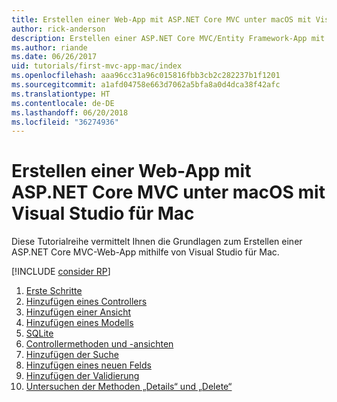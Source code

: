 ```yaml
---
title: Erstellen einer Web-App mit ASP.NET Core MVC unter macOS mit Visual Studio für Mac
author: rick-anderson
description: Erstellen einer ASP.NET Core MVC/Entity Framework-App mit Visual Studio für Mac
ms.author: riande
ms.date: 06/26/2017
uid: tutorials/first-mvc-app-mac/index
ms.openlocfilehash: aaa96cc31a96c015816fbb3cb2c282237b1f1201
ms.sourcegitcommit: a1afd04758e663d7062a5bfa8a0d4dca38f42afc
ms.translationtype: HT
ms.contentlocale: de-DE
ms.lasthandoff: 06/20/2018
ms.locfileid: "36274936"
---
```

# <a name="create-a-web-app-with-aspnet-core-mvc-on-macos-with-visual-studio-for-mac"></a>Erstellen einer Web-App mit ASP.NET Core MVC unter macOS mit Visual Studio für Mac

Diese Tutorialreihe vermittelt Ihnen die Grundlagen zum Erstellen einer ASP.NET Core MVC-Web-App mithilfe von Visual Studio für Mac. 

[!INCLUDE [consider RP](../../includes/razor.md)]

1. [Erste Schritte](xref:tutorials/first-mvc-app-mac/start-mvc)
1. [Hinzufügen eines Controllers](xref:tutorials/first-mvc-app-mac/adding-controller)
1. [Hinzufügen einer Ansicht](xref:tutorials/first-mvc-app-mac/adding-view)
1. [Hinzufügen eines Modells](xref:tutorials/first-mvc-app-mac/adding-model)
1. [SQLite](xref:tutorials/first-mvc-app-mac/working-with-sql)
1. [Controllermethoden und -ansichten](xref:tutorials/first-mvc-app-mac/controller-methods-views)
1. [Hinzufügen der Suche](xref:tutorials/first-mvc-app-mac/search)
1. [Hinzufügen eines neuen Felds](xref:tutorials/first-mvc-app-mac/new-field)
1. [Hinzufügen der Validierung](xref:tutorials/first-mvc-app-mac/validation)
1. [Untersuchen der Methoden „Details“ und „Delete“](xref:tutorials/first-mvc-app/details)
